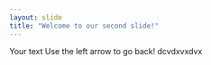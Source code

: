 ```yaml
---
layout: slide
title: "Welcome to our second slide!"
---
```

Your text
Use the left arrow to go back!
dcvdxvxdvx

